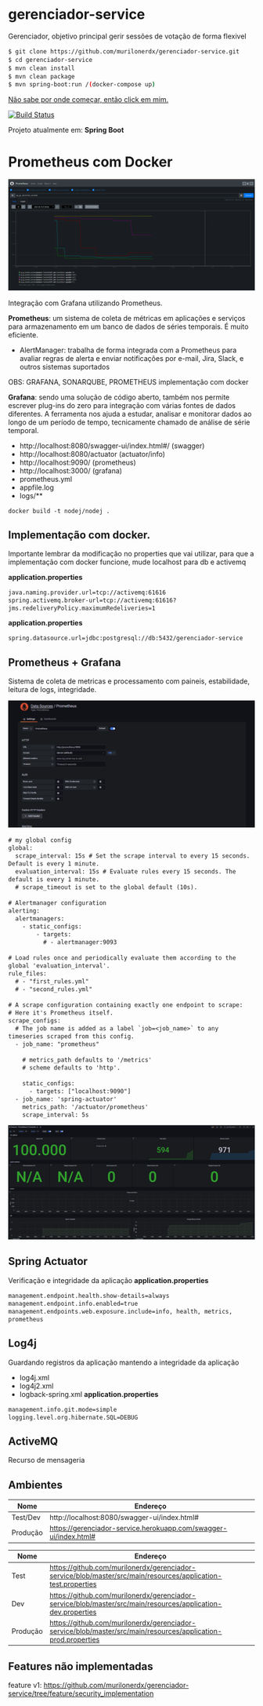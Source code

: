 
# gerenciador-service
Gerenciador, objetivo principal gerir sessões de votação de forma flexivel

```bash
$ git clone https://github.com/murilonerdx/gerenciador-service.git
$ cd gerenciador-service
$ mvn clean install
$ mvn clean package
$ mvn spring-boot:run /(docker-compose up)
```
[Não sabe por onde começar, então click em mim.](HELP.md)

[![Build Status](https://app.travis-ci.com/murilonerdx/gerenciador-service.svg?branch=master)](https://app.travis-ci.com/murilonerdx/gerenciador-service)

Projeto atualmente em: **Spring Boot**

# Prometheus com Docker
<img src=".github/prometheus.png" alt="Prometheus"/>

Integração com Grafana utilizando Prometheus.

**Prometheus**: um sistema de coleta de métricas em aplicações e serviços para armazenamento em um banco de dados de séries temporais. É muito eficiente. 
- AlertManager: trabalha de forma integrada com a Prometheus para avaliar regras de alerta e enviar notificações por e-mail, Jira, Slack, e outros sistemas suportados

OBS: GRAFANA, SONARQUBE, PROMETHEUS implementação com docker

**Grafana**: sendo uma solução de código aberto, também nos permite escrever plug-ins do zero para integração com várias fontes de dados diferentes. A ferramenta nos ajuda a estudar, analisar e monitorar dados ao longo de um período de tempo, tecnicamente chamado de análise de série temporal.
- http://localhost:8080/swagger-ui/index.html#/ (swagger)
- http://localhost:8080/actuator (actuator/info)
- http://localhost:9090/ (prometheus) 
- http://localhost:3000/ (grafana)
- prometheus.yml
- appfile.log
- logs/**

```
docker build -t nodej/nodej .
```

## Implementação com docker. 

Importante lembrar da modificação no properties que vai utilizar, para que a implementação com docker funcione, mude localhost para db e activemq

**application.properties**

```
java.naming.provider.url=tcp://activemq:61616
spring.activemq.broker-url=tcp://activemq:61616?jms.redeliveryPolicy.maximumRedeliveries=1
```

**application.properties**

```
spring.datasource.url=jdbc:postgresql://db:5432/gerenciador-service
```

## Prometheus + Grafana
Sistema de coleta de metricas e processamento com paineis, estabilidade, leitura de logs, integridade.

<img src=".github/config_grafana_prometheus.png" alt="Prometheus e Grafana config"/>

```
# my global config
global:
  scrape_interval: 15s # Set the scrape interval to every 15 seconds. Default is every 1 minute.
  evaluation_interval: 15s # Evaluate rules every 15 seconds. The default is every 1 minute.
  # scrape_timeout is set to the global default (10s).

# Alertmanager configuration
alerting:
  alertmanagers:
    - static_configs:
        - targets:
          # - alertmanager:9093

# Load rules once and periodically evaluate them according to the global 'evaluation_interval'.
rule_files:
  # - "first_rules.yml"
  # - "second_rules.yml"

# A scrape configuration containing exactly one endpoint to scrape:
# Here it's Prometheus itself.
scrape_configs:
  # The job name is added as a label `job=<job_name>` to any timeseries scraped from this config.
  - job_name: "prometheus"

    # metrics_path defaults to '/metrics'
    # scheme defaults to 'http'.

    static_configs:
      - targets: ["localhost:9090"]
  - job_name: 'spring-actuator'
    metrics_path: '/actuator/prometheus'
    scrape_interval: 5s
```

<img src=".github/grafana_prometheus.png" alt="Prometheus e Grafana Implementação"/>

## Spring Actuator
Verificação e integridade da aplicação
**application.properties**

```
management.endpoint.health.show-details=always
management.endpoint.info.enabled=true
management.endpoints.web.exposure.include=info, health, metrics, prometheus
```

## Log4j
Guardando registros da aplicação mantendo a integridade da aplicação
- log4j.xml
- log4j2.xml
- logback-spring.xml
**application.properties**

```
management.info.git.mode=simple
logging.level.org.hibernate.SQL=DEBUG
```



## ActiveMQ
Recurso de mensageria


## Ambientes

| Nome | Endereço |
| ------ | ------ |
| Test/Dev | http://localhost:8080/swagger-ui/index.html# |
| Produção | https://gerenciador-service.herokuapp.com/swagger-ui/index.html# |


| Nome | Endereço |
| ------ | ------ |
| Test | https://github.com/murilonerdx/gerenciador-service/blob/master/src/main/resources/application-test.properties |
| Dev | https://github.com/murilonerdx/gerenciador-service/blob/master/src/main/resources/application-dev.properties |
| Produção | https://github.com/murilonerdx/gerenciador-service/blob/master/src/main/resources/application-prod.properties |

## Features não implementadas
feature v1: https://github.com/murilonerdx/gerenciador-service/tree/feature/security_implementation




